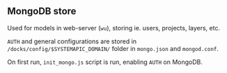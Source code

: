 ## MongoDB store
Used for models in web-server (`wu`), storing ie. users, projects, layers, etc.

`AUTH` and general configurations are stored in `/docks/config/$SYSTEMAPIC_DOMAIN/` folder in `mongo.json` and `mongod.conf`.

On first run, `init_mongo.js` script is run, enabling `AUTH` on MongoDB.